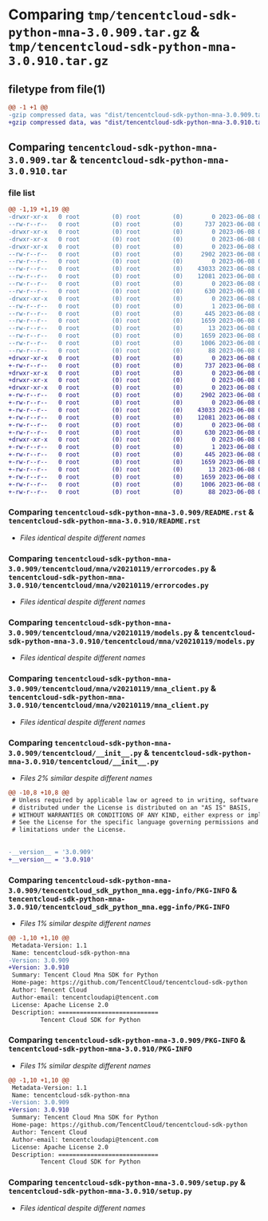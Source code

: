 # Comparing `tmp/tencentcloud-sdk-python-mna-3.0.909.tar.gz` & `tmp/tencentcloud-sdk-python-mna-3.0.910.tar.gz`

## filetype from file(1)

```diff
@@ -1 +1 @@
-gzip compressed data, was "dist/tencentcloud-sdk-python-mna-3.0.909.tar", last modified: Thu Jun  8 00:29:08 2023, max compression
+gzip compressed data, was "dist/tencentcloud-sdk-python-mna-3.0.910.tar", last modified: Thu Jun  8 09:14:57 2023, max compression
```

## Comparing `tencentcloud-sdk-python-mna-3.0.909.tar` & `tencentcloud-sdk-python-mna-3.0.910.tar`

### file list

```diff
@@ -1,19 +1,19 @@
-drwxr-xr-x   0 root         (0) root         (0)        0 2023-06-08 00:29:08.000000 tencentcloud-sdk-python-mna-3.0.909/
--rw-r--r--   0 root         (0) root         (0)      737 2023-06-08 00:29:08.000000 tencentcloud-sdk-python-mna-3.0.909/README.rst
-drwxr-xr-x   0 root         (0) root         (0)        0 2023-06-08 00:29:08.000000 tencentcloud-sdk-python-mna-3.0.909/tencentcloud/
-drwxr-xr-x   0 root         (0) root         (0)        0 2023-06-08 00:29:08.000000 tencentcloud-sdk-python-mna-3.0.909/tencentcloud/mna/
-drwxr-xr-x   0 root         (0) root         (0)        0 2023-06-08 00:29:08.000000 tencentcloud-sdk-python-mna-3.0.909/tencentcloud/mna/v20210119/
--rw-r--r--   0 root         (0) root         (0)     2902 2023-06-08 00:29:08.000000 tencentcloud-sdk-python-mna-3.0.909/tencentcloud/mna/v20210119/errorcodes.py
--rw-r--r--   0 root         (0) root         (0)        0 2023-06-08 00:29:08.000000 tencentcloud-sdk-python-mna-3.0.909/tencentcloud/mna/v20210119/__init__.py
--rw-r--r--   0 root         (0) root         (0)    43033 2023-06-08 00:29:08.000000 tencentcloud-sdk-python-mna-3.0.909/tencentcloud/mna/v20210119/models.py
--rw-r--r--   0 root         (0) root         (0)    12081 2023-06-08 00:29:08.000000 tencentcloud-sdk-python-mna-3.0.909/tencentcloud/mna/v20210119/mna_client.py
--rw-r--r--   0 root         (0) root         (0)        0 2023-06-08 00:29:08.000000 tencentcloud-sdk-python-mna-3.0.909/tencentcloud/mna/__init__.py
--rw-r--r--   0 root         (0) root         (0)      630 2023-06-08 00:29:08.000000 tencentcloud-sdk-python-mna-3.0.909/tencentcloud/__init__.py
-drwxr-xr-x   0 root         (0) root         (0)        0 2023-06-08 00:29:08.000000 tencentcloud-sdk-python-mna-3.0.909/tencentcloud_sdk_python_mna.egg-info/
--rw-r--r--   0 root         (0) root         (0)        1 2023-06-08 00:29:08.000000 tencentcloud-sdk-python-mna-3.0.909/tencentcloud_sdk_python_mna.egg-info/dependency_links.txt
--rw-r--r--   0 root         (0) root         (0)      445 2023-06-08 00:29:08.000000 tencentcloud-sdk-python-mna-3.0.909/tencentcloud_sdk_python_mna.egg-info/SOURCES.txt
--rw-r--r--   0 root         (0) root         (0)     1659 2023-06-08 00:29:08.000000 tencentcloud-sdk-python-mna-3.0.909/tencentcloud_sdk_python_mna.egg-info/PKG-INFO
--rw-r--r--   0 root         (0) root         (0)       13 2023-06-08 00:29:08.000000 tencentcloud-sdk-python-mna-3.0.909/tencentcloud_sdk_python_mna.egg-info/top_level.txt
--rw-r--r--   0 root         (0) root         (0)     1659 2023-06-08 00:29:08.000000 tencentcloud-sdk-python-mna-3.0.909/PKG-INFO
--rw-r--r--   0 root         (0) root         (0)     1006 2023-06-08 00:29:08.000000 tencentcloud-sdk-python-mna-3.0.909/setup.py
--rw-r--r--   0 root         (0) root         (0)       88 2023-06-08 00:29:08.000000 tencentcloud-sdk-python-mna-3.0.909/setup.cfg
+drwxr-xr-x   0 root         (0) root         (0)        0 2023-06-08 09:14:57.000000 tencentcloud-sdk-python-mna-3.0.910/
+-rw-r--r--   0 root         (0) root         (0)      737 2023-06-08 09:14:57.000000 tencentcloud-sdk-python-mna-3.0.910/README.rst
+drwxr-xr-x   0 root         (0) root         (0)        0 2023-06-08 09:14:57.000000 tencentcloud-sdk-python-mna-3.0.910/tencentcloud/
+drwxr-xr-x   0 root         (0) root         (0)        0 2023-06-08 09:14:57.000000 tencentcloud-sdk-python-mna-3.0.910/tencentcloud/mna/
+drwxr-xr-x   0 root         (0) root         (0)        0 2023-06-08 09:14:57.000000 tencentcloud-sdk-python-mna-3.0.910/tencentcloud/mna/v20210119/
+-rw-r--r--   0 root         (0) root         (0)     2902 2023-06-08 09:14:57.000000 tencentcloud-sdk-python-mna-3.0.910/tencentcloud/mna/v20210119/errorcodes.py
+-rw-r--r--   0 root         (0) root         (0)        0 2023-06-08 09:14:57.000000 tencentcloud-sdk-python-mna-3.0.910/tencentcloud/mna/v20210119/__init__.py
+-rw-r--r--   0 root         (0) root         (0)    43033 2023-06-08 09:14:57.000000 tencentcloud-sdk-python-mna-3.0.910/tencentcloud/mna/v20210119/models.py
+-rw-r--r--   0 root         (0) root         (0)    12081 2023-06-08 09:14:57.000000 tencentcloud-sdk-python-mna-3.0.910/tencentcloud/mna/v20210119/mna_client.py
+-rw-r--r--   0 root         (0) root         (0)        0 2023-06-08 09:14:57.000000 tencentcloud-sdk-python-mna-3.0.910/tencentcloud/mna/__init__.py
+-rw-r--r--   0 root         (0) root         (0)      630 2023-06-08 09:14:57.000000 tencentcloud-sdk-python-mna-3.0.910/tencentcloud/__init__.py
+drwxr-xr-x   0 root         (0) root         (0)        0 2023-06-08 09:14:57.000000 tencentcloud-sdk-python-mna-3.0.910/tencentcloud_sdk_python_mna.egg-info/
+-rw-r--r--   0 root         (0) root         (0)        1 2023-06-08 09:14:57.000000 tencentcloud-sdk-python-mna-3.0.910/tencentcloud_sdk_python_mna.egg-info/dependency_links.txt
+-rw-r--r--   0 root         (0) root         (0)      445 2023-06-08 09:14:57.000000 tencentcloud-sdk-python-mna-3.0.910/tencentcloud_sdk_python_mna.egg-info/SOURCES.txt
+-rw-r--r--   0 root         (0) root         (0)     1659 2023-06-08 09:14:57.000000 tencentcloud-sdk-python-mna-3.0.910/tencentcloud_sdk_python_mna.egg-info/PKG-INFO
+-rw-r--r--   0 root         (0) root         (0)       13 2023-06-08 09:14:57.000000 tencentcloud-sdk-python-mna-3.0.910/tencentcloud_sdk_python_mna.egg-info/top_level.txt
+-rw-r--r--   0 root         (0) root         (0)     1659 2023-06-08 09:14:57.000000 tencentcloud-sdk-python-mna-3.0.910/PKG-INFO
+-rw-r--r--   0 root         (0) root         (0)     1006 2023-06-08 09:14:57.000000 tencentcloud-sdk-python-mna-3.0.910/setup.py
+-rw-r--r--   0 root         (0) root         (0)       88 2023-06-08 09:14:57.000000 tencentcloud-sdk-python-mna-3.0.910/setup.cfg
```

### Comparing `tencentcloud-sdk-python-mna-3.0.909/README.rst` & `tencentcloud-sdk-python-mna-3.0.910/README.rst`

 * *Files identical despite different names*

### Comparing `tencentcloud-sdk-python-mna-3.0.909/tencentcloud/mna/v20210119/errorcodes.py` & `tencentcloud-sdk-python-mna-3.0.910/tencentcloud/mna/v20210119/errorcodes.py`

 * *Files identical despite different names*

### Comparing `tencentcloud-sdk-python-mna-3.0.909/tencentcloud/mna/v20210119/models.py` & `tencentcloud-sdk-python-mna-3.0.910/tencentcloud/mna/v20210119/models.py`

 * *Files identical despite different names*

### Comparing `tencentcloud-sdk-python-mna-3.0.909/tencentcloud/mna/v20210119/mna_client.py` & `tencentcloud-sdk-python-mna-3.0.910/tencentcloud/mna/v20210119/mna_client.py`

 * *Files identical despite different names*

### Comparing `tencentcloud-sdk-python-mna-3.0.909/tencentcloud/__init__.py` & `tencentcloud-sdk-python-mna-3.0.910/tencentcloud/__init__.py`

 * *Files 2% similar despite different names*

```diff
@@ -10,8 +10,8 @@
 # Unless required by applicable law or agreed to in writing, software
 # distributed under the License is distributed on an "AS IS" BASIS,
 # WITHOUT WARRANTIES OR CONDITIONS OF ANY KIND, either express or implied.
 # See the License for the specific language governing permissions and
 # limitations under the License.
 
 
-__version__ = '3.0.909'
+__version__ = '3.0.910'
```

### Comparing `tencentcloud-sdk-python-mna-3.0.909/tencentcloud_sdk_python_mna.egg-info/PKG-INFO` & `tencentcloud-sdk-python-mna-3.0.910/tencentcloud_sdk_python_mna.egg-info/PKG-INFO`

 * *Files 1% similar despite different names*

```diff
@@ -1,10 +1,10 @@
 Metadata-Version: 1.1
 Name: tencentcloud-sdk-python-mna
-Version: 3.0.909
+Version: 3.0.910
 Summary: Tencent Cloud Mna SDK for Python
 Home-page: https://github.com/TencentCloud/tencentcloud-sdk-python
 Author: Tencent Cloud
 Author-email: tencentcloudapi@tencent.com
 License: Apache License 2.0
 Description: ============================
         Tencent Cloud SDK for Python
```

### Comparing `tencentcloud-sdk-python-mna-3.0.909/PKG-INFO` & `tencentcloud-sdk-python-mna-3.0.910/PKG-INFO`

 * *Files 1% similar despite different names*

```diff
@@ -1,10 +1,10 @@
 Metadata-Version: 1.1
 Name: tencentcloud-sdk-python-mna
-Version: 3.0.909
+Version: 3.0.910
 Summary: Tencent Cloud Mna SDK for Python
 Home-page: https://github.com/TencentCloud/tencentcloud-sdk-python
 Author: Tencent Cloud
 Author-email: tencentcloudapi@tencent.com
 License: Apache License 2.0
 Description: ============================
         Tencent Cloud SDK for Python
```

### Comparing `tencentcloud-sdk-python-mna-3.0.909/setup.py` & `tencentcloud-sdk-python-mna-3.0.910/setup.py`

 * *Files identical despite different names*

